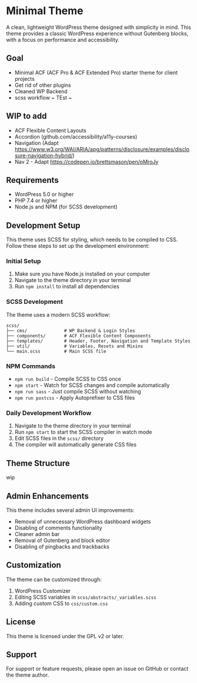# Minimal Theme

A clean, lightweight WordPress theme designed with simplicity in mind. This theme provides a classic WordPress experience without Gutenberg blocks, with a focus on performance and accessibility.

## Goal

- Minimal ACF (ACF Pro & ACF Extended Pro) starter theme for client projects
- Get rid of other plugins
- Cleaned WP Backend
- scss workflow
~ TEst ~

## WIP to add
- ACF Flexible Content Layouts
- Accordion (github.com/accessibility/a11y-courses)
- Navigation (Adapt https://www.w3.org/WAI/ARIA/apg/patterns/disclosure/examples/disclosure-navigation-hybrid/)
- Nav 2 - Adapt https://codepen.io/brettsmason/pen/oMroJy

## Requirements

- WordPress 5.0 or higher
- PHP 7.4 or higher
- Node.js and NPM (for SCSS development)

## Development Setup

This theme uses SCSS for styling, which needs to be compiled to CSS. Follow these steps to set up the development environment:

### Initial Setup

1. Make sure you have Node.js installed on your computer
2. Navigate to the theme directory in your terminal
3. Run `npm install` to install all dependencies

### SCSS Development

The theme uses a modern SCSS workflow:

```
scss/
├── cms/              # WP Backend & Login Styles
├── components/       # ACF Flexible Content Components
├── templates/        # Header, Footer, Navigation and Template Styles
├── util/             # Variables, Resets and Mixins
└── main.scss         # Main SCSS file
```

### NPM Commands

- `npm run build` - Compile SCSS to CSS once
- `npm start` - Watch for SCSS changes and compile automatically
- `npm run sass` - Just compile SCSS without watching
- `npm run postcss` - Apply Autoprefixer to CSS files

### Daily Development Workflow

1. Navigate to the theme directory in your terminal
2. Run `npm start` to start the SCSS compiler in watch mode
3. Edit SCSS files in the `scss/` directory
4. The compiler will automatically generate CSS files

## Theme Structure

wip

## Admin Enhancements

This theme includes several admin UI improvements:
- Removal of unnecessary WordPress dashboard widgets
- Disabling of comments functionality
- Cleaner admin bar
- Removal of Gutenberg and block editor
- Disabling of pingbacks and trackbacks

## Customization

The theme can be customized through:
1. WordPress Customizer
2. Editing SCSS variables in `scss/abstracts/_variables.scss`
3. Adding custom CSS to `css/custom.css`

## License

This theme is licensed under the GPL v2 or later.

## Support

For support or feature requests, please open an issue on GitHub or contact the theme author.